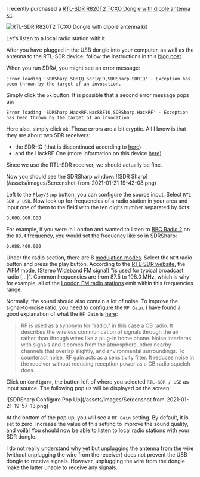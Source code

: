 I recently purchased a [RTL-SDR R820T2 TCXO Dongle with dipole antenna kit](https://shop.jetvision.de/epages/64807909.sf/sec05a62a858d/?ObjectPath=/Shops/64807909/Products/53196).

![RTL-SDR R820T2 TCXO Dongle with dipole antenna kit](https://shop.jetvision.de/WebRoot/Store26/Shops/64807909/5DF3/4ED6/8F49/F332/04A9/0A0C/6D12/8B31/53256.png)

Let's listen to a local radio station with it.

After you have plugged in the USB dongle into your computer, as well as the antenna to the RTL-SDR device, follow the instructions in this [blog post](https://www.scivision.dev/sdr-sharp-ubuntu/).

When you run SDR#, you might see an error message:
```
Error loading 'SDRSharp.SDRIQ.SdrIqIO,SDRSharp.SDRIQ' - Exception has been thrown by the target of an invocation.
```

Simply click the `ok` button. It is possible that a second error message pops up:

```
Error loading 'SDRSharp.HackRF.HackRFIO,SDRSharp.HackRF' - Exception has been thrown by the target of an invocation
```

Here also, simply click `ok`. Those errors are a bit cryptic. All I know is that they are about two SDR receivers:
- the SDR-IQ (that is discontinued according to [here](http://www.rfspace.com/RFSPACE/SDR-IQ.html))
- and the HackRF One (more information on this device [here](https://greatscottgadgets.com/hackrf/one/))

Since we use the RTL-SDR receiver, we should actually be fine.

Now you should see the SDRSharp window:
![SDR Sharp](/assets/images/Screenshot-from-2021-01-21 19-42-08.png)

Left to the `Play/Stop` button, you can configure the source input. Select `RTL-SDR / USB`.
Now look up for frequencies of a radio station in your area and input one of them to the field with the ten digits number separated by dots:
```
0.000.000.000
```

For example, if you were in London and wanted to listen to [BBC Radio 2](https://www.transmissionzero.co.uk/radio/london-fm-radio/) on the `88.4` frequency, you would set the frequency like so in SDRSharp:
```
0.088.400.000
```
Under the radio section, there are 8 [modulation modes](https://en.wikipedia.org/wiki/Category:Radio_modulation_modes). Select the `WFM` radio button and press the play button. According to the [RTL-SDR website](https://www.rtl-sdr.com/tag/wfm/), the WFM mode, (Stereo Wideband FM signal) "is used for typical broadcast radio [...]". Common frequencies are from 87.5 to 108.0 MHz, which is why for example, all of the [London FM radio stations](https://www.transmissionzero.co.uk/radio/london-fm-radio/) emit within this frequencies range.

Normally, the sound should also contain a lot of noise. To improve the signal-to-noise ratio, you need to configure the `RF Gain`. I have found a good explanation of what the `RF Gain` is [here](https://www.wearecb.com/what-is-rf-gain-cb-radio.html):

> RF is used as a synonym for "radio," in this case a CB radio. It describes the wireless communication of signals through the air rather than through wires like a plug-in home phone. Noise interferes with signals and it comes from the atmosphere, other nearby channels that overlap slightly, and environmental surroundings. To counteract noise, RF gain acts as a sensitivity filter. It reduces noise in the receiver without reducing reception power as a CB radio squelch does.

Click on `Configure`, the button left of where you selected `RTL-SDR / USB` as input source. The following pop us will be displayed on the screen:

![SDRSharp Configure Pop Up](/assets/images/Screenshot from-2021-01-21-19-57-13.png)

At the bottom of the pop up, you will see a `RF Gain` setting. By default, it is set to zero. Increase the value of this setting to improve the sound quality, and voilà! You should now be able to listen to local radio stations with your SDR dongle.

I do not really understand why yet but unplugging the antenna from the wire (without unplugging the wire from the receiver) does not prevent the USB dongle to receive signals. However, unplugging the wire from the dongle make the latter unable to receive any signals.
